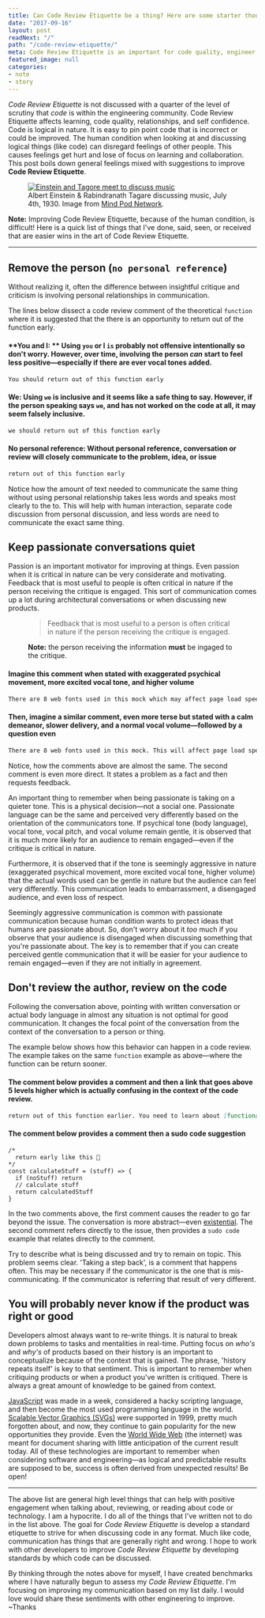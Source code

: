```yaml
---
title: Can Code Review Etiquette be a thing? Here are some starter thoughts on it.
date: "2017-09-16"
layout: post
readNext: "/"
path: "/code-review-etiquette/"
meta: Code Review Etiquette is an important for code quality, engineer happiness, and engineer growth—but is never talked about?
featured_image: null
categories:
- note
- story
---
```


_Code Review Etiquette_ is not discussed with a quarter of the level of scrutiny that _code_ is within the engineering community. Code Review Etiquette affects learning, code quality, relationships, and self confidence. Code is logical in nature. It is easy to pin point code that is incorrect or could be improved. The human condition when looking at and discussing logical things (like code) can disregard feelings of other people. This causes feelings get hurt and lose of focus on learning and collaboration. This post boils down general feelings mixed with suggestions to improve **Code Review Etiquette**.

<figure>
  <a href="https://www.mindpodnetwork.com/albert-einstein-rabindranath-tagore-discuss-music/">
    <img src="https://yowainwright.imgix.net/code-review-etiquette/einstein-tagore.jpg" alt="Einstein and Tagore meet to discuss music" />
  </a>
  <figcaption>Albert Einstein & Rabindranath Tagare discussing music, July 4th, 1930. Image from <a href="https://www.mindpodnetwork.com/">Mind Pod Network</a>.</figcaption>
</figure>
</a>

**Note:** Improving Code Review Etiquette, because of the human condition, is difficult! Here is a quick list of things that I've done, said, seen, or received that are easier wins in the art of Code Review Etiquette.

---

## Remove the person (`no personal reference`)

Without realizing it, often the difference between insightful critique and criticism is involving personal relationships in communication.

The lines below dissect a code review comment of the theoretical `function` where it is suggested that the there is an opportunity to return out of the function early.

#### **You and I: ** Using `you` or I `is` probably not offensive intentionally so don't worry. However, over time, involving the person _can_ start to feel less positive—especially if there are ever vocal tones added.

```md
You should return out of this function early
```

#### **We:** Using `we` is inclusive and it seems like a safe thing to say. However, if the person speaking says `we`, and has not worked on the code at all, it may seem falsely inclusive. 

```md
we should return out of this function early
```

#### **No personal reference:** Without personal reference, conversation or review will closely communicate to the problem, idea, or issue

```md
return out of this function early
```


Notice how the amount of text needed to communicate the same thing without using personal relationship takes less words and speaks most clearly to the to. This will help with human interaction, separate code discussion from personal discussion, and less words are need to communicate the exact same thing.

## Keep passionate conversations quiet

Passion is an important motivator for improving at things. Even passion when it is critical in nature can be very considerate and motivating. Feedback that is most useful to people is often critical in nature if the person receiving the critique is engaged. This sort of communication comes up a lot during architectural conversations or when discussing new products.

<figure>
<blockquote>Feedback that is most useful to a person is often critical in nature if the person receiving the critique is engaged.</blockquote>
<figcaption><strong>Note:</strong> the person receiving the information <strong>must</strong> be ingaged to the critique.</figcaption>
</figure>

#### Imagine this comment when stated with exaggerated psychical movement, more excited vocal tone, and higher volume

```md
There are 8 web fonts used in this mock which may affect page load speed or even certain tracking metrics that could be caused by new race conditions!
```

#### Then, imagine a similar comment, even more terse but stated with a calm demeanor, slower delivery, and a normal vocal volume—followed by a question even

```md
There are 8 web fonts used in this mock. This will affect page load speed and possible tracking metrics because of potential race conditions! How can this be improved?
```

Notice, how the comments above are almost the same. The second comment is even more direct. It states a problem as a fact and then requests feedback. 

An important thing to remember when being passionate is taking on a quieter tone. This is a physical decision—not a social one. Passionate language can be the same and perceived very differently based on the orientation of the communicators tone. If psychical tone (body language), vocal tone, vocal pitch, and vocal volume remain gentle, it is observed that it is much more likely for an audience to remain engaged—even if the critique is critical in nature. 

Furthermore, it is observed that if the tone is seemingly aggressive in nature (exaggerated psychical movement, more excited vocal tone, higher volume) that the actual words used can be gentle in nature but the audience can feel very differently. This communication leads to embarrassment, a disengaged audience, and even loss of respect.

Seemingly aggressive communication is common with passionate communication because human condition wants to protect ideas that humans are passionate about. So, don't worry about it _too_ much if you observe that your audience is disengaged when discussing something that you're passionate about. The key is to remember that if you can create perceived gentle communication that it will be easier for your audience to remain engaged—even if they are not initially in agreement.

## Don't review the author, review on the code

Following the conversation above, pointing with written conversation or actual body language in almost any situation is not optimal for good communication. It changes the focal point of the conversation from the context of the conversation to a person or thing.

The example below shows how this behavior can happen in a code review. The example takes on the same `function` example as above—where the function can be return sooner.

#### The comment below provides a comment and then a link that goes above 5 levels higher which is actually confusing in the context of the code review.

```md
return out of this function earlier. You need to learn about [functional programming](http://www.cs.utah.edu/~germain/PPS/Topics/functions.html)
```

#### The comment below provides a comment then a sudo code suggestion

```javascipt
/* 
  return early like this 🏁
*/
const calculateStuff = (stuff) => {
  if (noStuff) return
  // calculate stuff
  return calculatedStuff
}
```

In the two comments above, the first comment causes the reader to go far beyond the issue. The conversation is more abstract—even [existential](https://www.merriam-webster.com/dictionary/existential). The second comment refers directly to the issue, then provides a `sudo code` example that relates directly to the comment.

Try to describe what is being discussed and try to remain on topic. This problem seems clear. 'Taking a step back', is a comment that happens often. This may be necessary if the communicator is the one that is mis-communicating. If the communicator is referring that result of very different.

## You will probably never know if the product was right or good

Developers almost always want to re-write things. It is natural to break down problems to tasks and mentalities in real-time. Putting focus on _who's_ and _why's_ of products based on their history is an important to conceptualize because of the context that is gained. The phrase, 'history repeats itself' is key to that sentiment. This is important to remember when critiquing products or when a product you've written is critiqued. There is always a great amount of knowledge to be gained from context. 

[JavaScript](https://en.wikipedia.org/wiki/JavaScript#History) was made in a week, considered a hacky scripting language, and then become the most used programming language in the world. [Scalable Vector Graphics \(SVGs\)](https://en.wikipedia.org/wiki/Scalable_Vector_Graphics) were supported in 1999, pretty much forgotten about, and now, they continue to gain popularity for the new opportunities they provide. Even the [World Wide Web](https://en.wikipedia.org/wiki/World_Wide_Web) (the internet) was meant for document sharing with little anticipation of the current result today. All of these technologies are important to remember when considering software and engineering—as logical and predictable results are supposed to be, success is often derived from unexpected results! Be open! 

---

The above list are general high level things that can help with positive engagement when talking about, reviewing, or reading about code or technology. I am a hypocrite. I do all of the things that I've written not to do in the list above. The goal for _Code Review Etiquette_ is develop a standard etiquette to strive for when discussing code in any format. Much like code, communication has things that are generally right and wrong. I hope to work with other developers to improve _Code Review Etiquette_ by developing standards by which code can be discussed. 

By thinking through the notes above for myself, I have created benchmarks where I have naturally begun to assess my _Code Review Etiquette_. I'm focusing on improving my communication based on my list daily. I would love would share these sentiments with other engineering to improve. ~Thanks

